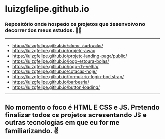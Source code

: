 # luizgfelipe.github.io
### Repositório onde hospedo os projetos que desenvolvo no decorrer dos meus estudos. 👨‍💻
---

- https://luizgfelipe.github.io/clone-starbucks/
- https://luizgfelipe.github.io/projeto-awax
- https://luizgfelipe.github.io/projeto-landing-page/public/
- https://luizgfelipe.github.io/jogo-estoura-bolas/
- https://luizgfelipe.github.io/jogo-da-velha/
- https://luizgfelipe.github.io/cotacao-hoje/
- https://luizgfelipe.github.io/formulario-login-bootstrap/
- https://luizgfelipe.github.io/barbearia/
- https://luizgfelipe.github.io/button-loading/

---
No momento o foco é HTML E CSS e JS. 
Pretendo finalizar todos os projetos acresentando JS e outras tecnologias em que eu for me familiarizando. ✌️
---

